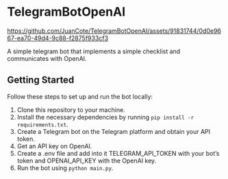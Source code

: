 # TelegramBotOpenAI

https://github.com/JuanCote/TelegramBotOpenAI/assets/91831744/0d0e9667-ea70-49d4-9c88-f2875f933cf3

A simple telegram bot that implements a simple checklist and communicates with OpenAI.

## Getting Started

Follow these steps to set up and run the bot locally:

1. Clone this repository to your machine.
2. Install the necessary dependencies by running `pip install -r requirements.txt`.
3. Create a Telegram bot on the Telegram platform and obtain your API token.
4. Get an API key on OpenAI.
5. Create a .env file and add into it TELEGRAM_API_TOKEN with your bot’s token and OPENAI_API_KEY with the OpenAI key.
6. Run the bot using `python main.py`.
